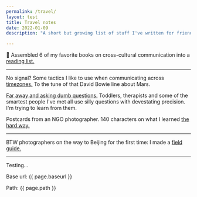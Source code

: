 ```yaml
---
permalink: /travel/
layout: test
title: Travel notes
date: 2022-01-09
description: "A short but growing list of stuff I've written for friends who are on the road."

---
```




📌
Assembled 6 of my favorite books on cross-cultural communication into a [reading list.]

[reading list.]: https://www.zachmccabe.com/travel/reading-list



---



No signal? Some tactics I like to use when communicating across [timezones.] To the tune of that David Bowie line about Mars.

[Far away and asking dumb questions.] Toddlers, therapists and some of the smartest people I've met all use silly questions with devestating precision. I'm trying to learn from them.

Postcards from an NGO photographer. 140 characters on what I learned [the hard way.]

[timezones.]: https://www.zachmccabe.com/travel/timezones

[Far away and asking dumb questions.]: https://www.zachmccabe.com/travel/dumb-questions

[the hard way.]: https://www.zachmccabe.com/travel/postcard



---


BTW photographers on the way to Beijing for the first time: I made a [field guide.]

[field guide.]: https://www.zachmccabe.com/beijing


---


Testing...

Base url: {{ page.baseurl }}

Path: {{ page.path }}
